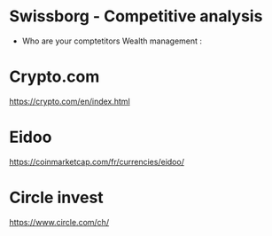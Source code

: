 # Swissborg - Competitive analysis

- Who are your comptetitors
Wealth management : 
# Crypto.com 
https://crypto.com/en/index.html

# Eidoo
https://coinmarketcap.com/fr/currencies/eidoo/

# Circle invest
https://www.circle.com/ch/ 


